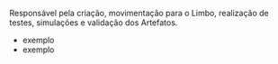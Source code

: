 Responsável pela criação, movimentação para o Limbo, realização de testes, simulações e validação dos Artefatos.
- exemplo
- exemplo
